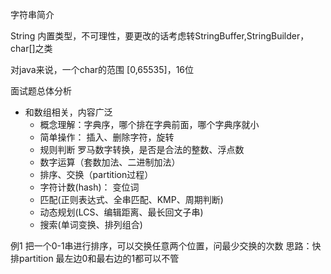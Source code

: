 字符串简介

String 内置类型，不可理性，要更改的话考虑转StringBuffer,StringBuilder，char[]之类

对java来说，一个char的范围 [0,65535]，16位

面试题总体分析
- 和数组相关，内容广泛
	- 概念理解：字典序，哪个排在字典前面，哪个字典序就小
	- 简单操作： 插入、删除字符，旋转
	- 规则判断 罗马数字转换，是否是合法的整数、浮点数
	- 数字运算（套数加法、二进制加法）
	- 排序、交换（partition过程）
	- 字符计数(hash)： 变位词 
	- 匹配(正则表达式、全串匹配、KMP、周期判断)
	- 动态规划(LCS、编辑距离、最长回文子串)
	- 搜索(单词变换、排列组合)


例1 把一个0-1串进行排序，可以交换任意两个位置，问最少交换的次数
思路：快排partition 最左边0和最右边的1都可以不管

